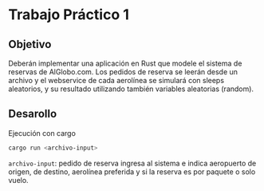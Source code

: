 # Trabajo Práctico 1

## Objetivo

Deberán implementar una aplicación en Rust que modele el sistema de reservas de AlGlobo.com. Los pedidos de reserva se leerán desde un archivo y el webservice de cada aerolínea se simulará con sleeps aleatorios, y su resultado utilizando también variables aleatorias (random).

## Desarollo

Ejecución con cargo

```bash
cargo run <archivo-input>
```

`archivo-input`: pedido de reserva ingresa al sistema e indica aeropuerto de origen, de destino, aerolínea preferida y si la reserva es por paquete o solo vuelo.
